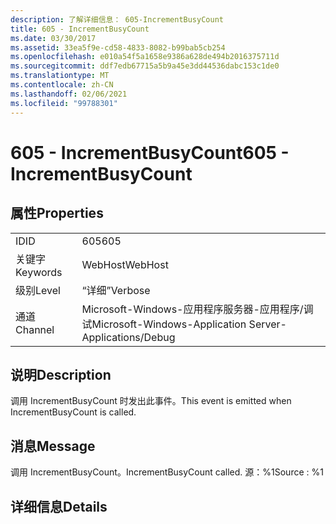 ```yaml
---
description: 了解详细信息： 605-IncrementBusyCount
title: 605 - IncrementBusyCount
ms.date: 03/30/2017
ms.assetid: 33ea5f9e-cd58-4833-8082-b99bab5cb254
ms.openlocfilehash: e010a54f5a1658e9386a628de494b2016375711d
ms.sourcegitcommit: ddf7edb67715a5b9a45e3dd44536dabc153c1de0
ms.translationtype: MT
ms.contentlocale: zh-CN
ms.lasthandoff: 02/06/2021
ms.locfileid: "99788301"
---
```

# <a name="605---incrementbusycount"></a><span data-ttu-id="dea85-103">605 - IncrementBusyCount</span><span class="sxs-lookup"><span data-stu-id="dea85-103">605 - IncrementBusyCount</span></span>

## <a name="properties"></a><span data-ttu-id="dea85-104">属性</span><span class="sxs-lookup"><span data-stu-id="dea85-104">Properties</span></span>  
  
|||  
|-|-|  
|<span data-ttu-id="dea85-105">ID</span><span class="sxs-lookup"><span data-stu-id="dea85-105">ID</span></span>|<span data-ttu-id="dea85-106">605</span><span class="sxs-lookup"><span data-stu-id="dea85-106">605</span></span>|  
|<span data-ttu-id="dea85-107">关键字</span><span class="sxs-lookup"><span data-stu-id="dea85-107">Keywords</span></span>|<span data-ttu-id="dea85-108">WebHost</span><span class="sxs-lookup"><span data-stu-id="dea85-108">WebHost</span></span>|  
|<span data-ttu-id="dea85-109">级别</span><span class="sxs-lookup"><span data-stu-id="dea85-109">Level</span></span>|<span data-ttu-id="dea85-110">“详细”</span><span class="sxs-lookup"><span data-stu-id="dea85-110">Verbose</span></span>|  
|<span data-ttu-id="dea85-111">通道</span><span class="sxs-lookup"><span data-stu-id="dea85-111">Channel</span></span>|<span data-ttu-id="dea85-112">Microsoft-Windows-应用程序服务器-应用程序/调试</span><span class="sxs-lookup"><span data-stu-id="dea85-112">Microsoft-Windows-Application Server-Applications/Debug</span></span>|  
  
## <a name="description"></a><span data-ttu-id="dea85-113">说明</span><span class="sxs-lookup"><span data-stu-id="dea85-113">Description</span></span>  

 <span data-ttu-id="dea85-114">调用 IncrementBusyCount 时发出此事件。</span><span class="sxs-lookup"><span data-stu-id="dea85-114">This event is emitted when IncrementBusyCount is called.</span></span>  
  
## <a name="message"></a><span data-ttu-id="dea85-115">消息</span><span class="sxs-lookup"><span data-stu-id="dea85-115">Message</span></span>  

 <span data-ttu-id="dea85-116">调用 IncrementBusyCount。</span><span class="sxs-lookup"><span data-stu-id="dea85-116">IncrementBusyCount called.</span></span> <span data-ttu-id="dea85-117">源：%1</span><span class="sxs-lookup"><span data-stu-id="dea85-117">Source : %1</span></span>  
  
## <a name="details"></a><span data-ttu-id="dea85-118">详细信息</span><span class="sxs-lookup"><span data-stu-id="dea85-118">Details</span></span>
